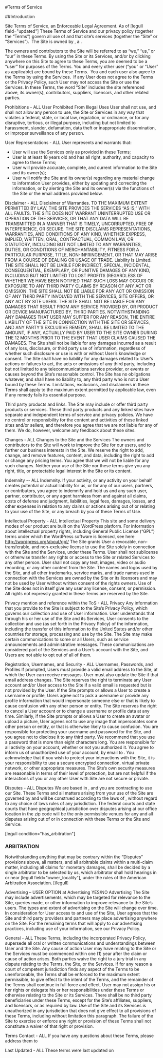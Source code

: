 #Terms of Service

##Introduction

Site Terms of Service, an Enforceable Legal Agreement.
As of [legull field="updated"]
These Terms of Service and our privacy policy (together the “Terms”) govern all use of <URLfield> and that site’s services (together the “Site” or “Services”).  The Site is owned by <Ownerfield>, a <entitytype>.

The owners and contributors to the Site will be referred to as “we,” “us,” or “our” in these Terms.  By using the Site or its Services, and/or by clicking anywhere on this Site to agree to these Terms, you are deemed to be a “user” for purposes of the Terms.  You and every other user (“you” or “User” as applicable) are bound by these Terms.  You and each user also agree to the Terms by using the Services.  If any User does not agree to the Terms or the Privacy Policy, such User may not access the Site or use the Services.  In these Terms, the word “Site” includes the site referenced above, its owner(s), contributors, suppliers, licensors, and other related parties.


Prohibitions - ALL
User Prohibited From Illegal Uses
User shall not use, and shall not allow any person to use, the Site or Services in any way that violates a federal, state, or local law, regulation, or ordinance, or for any disruptive, tortious, or illegal purpose, including but not limited to harassment, slander, defamation, data theft or inappropriate dissemination, or improper surveillance of any person.

User Representations - ALL
User represents and warrants that:

-	User will use the Services only as provided in these Terms;
-	User is at least 18 years old and has all right, authority, and capacity to agree to these Terms;
-	User will provide accurate, complete, and current information to the Site and its owner(s);
-	User will notify the Site and its owner(s) regarding any material change to information User provides, either by updating and correcting the information, or by alerting the Site and its owner(s) via the functions of the Site or the email address provided below.

Disclaimer - ALL
Disclaimer of Warranties.
TO THE MAXIMUM EXTENT PERMITTED BY LAW, THE SITE PROVIDES THE SERVICES “AS IS,” WITH ALL FAULTS.  THE SITE DOES NOT WARRANT UNINTERRUPTED USE OR OPERATION OF THE SERVICES, OR THAT ANY DATA WILL BE TRANSMITTED IN A MANNER THAT IS TIMELY, UNCORRUPTED, FREE OF INTERFERENCE, OR SECURE.  THE SITE DISCLAIMS REPRESENTATIONS, WARRANTIES, AND CONDITIONS OF ANY KIND, WHETHER EXPRESS, IMPLIED, WRITTEN, ORAL, CONTRACTUAL, COMMON LAW, OR STATUTORY, INCLUDING BUT NOT LIMITED TO ANY WARRANTIES, DUTIES, OR CONDITIONS OF MERCHANTABILITY, FITNESS FOR A PARTICULAR PURPOSE, TITLE, NON-INFRINGEMENT, OR THAT MAY ARISE FROM A COURSE OF DEALING OR USAGE OF TRADE.
Liability Is Limited.
THE SITE SHALL NOT BE LIABLE FOR INDIRECT, SPECIAL, INCIDENTAL, CONSEQUENTIAL, EXEMPLARY, OR PUNITIVE DAMAGES OF ANY KIND, INCLUDING BUT NOT LIMITED TO LOST PROFITS (REGARDLESS OF WHETHER WE HAVE BEEN NOTIFIED THAT SUCH LOSS MAY OCCUR) OR EXPOSURE TO ANY THIRD PARTY CLAIMS BY REASON OF ANY ACT OR OMISSION.  THE SITE SHALL NOT BE LIABLE FOR ANY ACT OR OMISSION OF ANY THIRD PARTY INVOLVED WITH THE SERVICES, SITE OFFERS, OR ANY ACT BY SITE USERS.  THE SITE SHALL NOT BE LIABLE FOR ANY DAMAGES THAT RESULT FROM ANY SERVICE PROVIDED BY, OR PRODUCT OR DEVICE MANUFACTURED BY, THIRD PARTIES.
NOTWITHSTANDING ANY DAMAGES THAT USER MAY SUFFER FOR ANY REASON, THE ENTIRE LIABILITY OF THE SITE IN CONNECTION WITH THE SITE OR SERVICES, AND ANY PARTY’S EXCLUSIVE REMEDY, SHALL BE LIMITED TO THE AMOUNT, IF ANY, ACTUALLY PAID BY USER TO THE SITE OWNER DURING THE 12 MONTHS PRIOR TO THE EVENT THAT USER CLAIMS CAUSED THE DAMAGES.
The Site shall not be liable for any damages incurred as a result of any loss, disclosure, or third party use of information, regardless of whether such disclosure or use is with or without User’s knowledge or consent.  The Site shall have no liability for any damages related to:  User’s actions or failures to act, the acts or omissions of any third party, including but not limited to any telecommunications service provider, or events or causes beyond the Site’s reasonable control.  The Site has no obligations whatever, and shall have no liability to, any third party who is not a User bound by these Terms.  Limitations, exclusions, and disclaimers in these Terms shall apply to the maximum extent permitted by applicable law, even if any remedy fails its essential purpose.

Third party products and links.
The Site may include or offer third party products or services.  These third party products and any linked sites have separate and independent terms of service and privacy policies.  We have no control or responsibility for the content and activities of these linked sites and/or sellers, and therefore you agree that we are not liable for any of them. We do, however, welcome any feedback about these sites.


Changes - ALL
Changes to the Site and the Services
The owners and contributors to the Site will work to improve the Site for our users, and to further our business interests in the Site. We reserve the right to add, change, and remove features, content, and data, including the right to add or change any pricing terms.  You agree that we will not be liable for any such changes.  Neither your use of the Site nor these terms give you any right, title, or protectable legal interest in the Site or its content.


Indemnity -- ALL
Indemnity.
If your activity, or any activity on your behalf creates potential or actual liability for us, or for any of our users, partners, or contributors, you agree to indemnify and hold us and any such user, partner, contributor, or any agent harmless from and against all claims, costs of defense and judgment, liabilities, legal fees, damages, losses, and other expenses in relation to any claims or actions arising out of or relating to your use of the Site, or any breach by you of these Terms of Use.


Intellectual Property - ALL
Intellectual Property
This site and some delivery modes of our product are built on the WordPress platform.  For information about intellectual property rights, including General Public License (“GPL”) terms under which the WordPress software is licensed, see here  http://wordpress.org/about/gpl/
The Site grants User a revocable, non-transferable, and non-exclusive license to use the Site solely in connection with the Site and the Services, under these Terms.
User shall not sublicense or otherwise transfer any rights or access to the Site or related Services to any other person.  User shall not copy any text, images, video or audio recording, or any other content from the Site.
The names and logos used by the Site, and all other trademarks, service marks, and trade names used in connection with the Services are owned by the Site or its licensors and may not be used by User without written consent of the rights owners.  Use of the Site does not in itself give any user any license, consent, or permission.
All rights not expressly granted in these Terms are reserved by the Site.


Privacy mention and reference within the ToS - ALL
Privacy
Any information that you provide to the Site is subject to the Site’s Privacy Policy, which governs our collection and use of User information. User understands that through his or her use of the Site and its Services, User consents to the collection and use (as set forth in the Privacy Policy) of the information, including the transfer of this information to the United States and/or other countries for storage, processing and use by the Site. The Site may make certain communications to some or all Users, such as service announcements and administrative messages. These communications are considered part of the Services and a User’s account with the Site, and Users are not able to opt out of all of them.


Registration, Usernames, and Security - ALL
Usernames, Passwords, and Profiles
If prompted, Users must provide a valid email address to the Site, at which the User can receive messages. User must also update the Site if that email address changes. The Site reserves the right to terminate any User account and/or User access to the Site if a valid email is requested but is not provided by the User.
If the Site prompts or allows a User to create a username or profile, Users agree not to pick a username or provide any profile information that would impersonate someone else or that is likely to cause confusion with any other person or entity.  The Site reserves the right to cancel a User account or to change a username or profile data at any time.  Similarly, if the Site prompts or allows a User to create an avatar or upload a picture, User agrees not to use any image that impersonates some other person or entity, or that is otherwise likely to cause confusion.
You are responsible for protecting your username and password for the Site, and you agree not to disclose it to any third party. We recommend that you use a password that is more than eight characters long.  You are responsible for all activity on your account, whether or not you authorized it.  You agree to inform us of unauthorized use of your account, by email to <emailfield>.  You acknowledge that if you wish to protect your interactions with the Site, it is your responsibility to use a secure encrypted connection, virtual private network, or other appropriate measures.  The Site’s own security measures are reasonable in terms of their level of protection, but are not helpful if the interactions of you or any other User with Site are not secure or private.


Disputes - ALL
Disputes
We are based in <sitecityfield>, <sitestatefield> and you are contracting to use our Site.  These Terms and all matters arising from your use of the Site are governed by and will be construed according to the laws of <sitestatefield>, without regard to any choice of laws rules of any jurisdiction.  The federal courts and state courts that have geographical jurisdiction over disputes arising at our office location in the <siteZIPfield> zip code will be the only permissible venues for any and all disputes arising out of or in connection with these Terms or the Site and Service.

[legull condition="has_arbitration"]
### ARBITRATION
Notwithstanding anything that may be contrary within the “Disputes” provisions above, all matters, and all arbitrable claims within a multi-claim matter, including all claims for monetary damages, shall be decided by a single arbitrator to be selected by us, which arbitrator shall hold hearings in or near [legull field="owner_locality"], under the rules of the American Arbitration Association.
[/legull]


Advertising – USER OPTION at Advertising YES/NO
Advertising
The Site may include advertisements, which may be targeted for relevance to the Site, queries made, or other information to improve relevance to the Site’s users.  The types and extent of advertising on the Site will change over time.  In consideration for User access to and use of the Site, User agrees that the Site and third party providers and partners may place advertising anywhere on the Site.  For the remaining terms that will apply to our advertising practices, including use of your information, see our Privacy Policy.


General - ALL
These Terms, including the incorporated Privacy Policy, supersede all oral or written communications and understandings between User and the Site.
Any cause of action User may have relating to the Site or the Services must be commenced within one (1) year after the claim or cause of action arises. 
Both parties waive the right to a jury trial in any dispute relating to the Terms, the Site, or the Services.
If for any reason a court of competent jurisdiction finds any aspect of the Terms to be unenforceable, the Terms shall be enforced to the maximum extent permissible, to give effect to the intent of the Terms, and the remainder of the Terms shall continue in full force and effect.
User may not assign his or her rights or delegate his or her responsibilities under these Terms or otherwise relating to the Site or its Services.
There shall be no third party beneficiaries under these Terms, except for the Site’s affiliates, suppliers, and licensors, or as required by law. 
Use of the Site and its Services is unauthorized in any jurisdiction that does not give effect to all provisions of these Terms, including without limitation this paragraph.
The failure of the Site to exercise or enforce any right or provision of these Terms shall not constitute a waiver of that right or provision.

Terms Contact - ALL
If you have any questions about these Terms, please address them to <emailfield>

Last Updated - ALL
These terms were last updated on <datefield>


